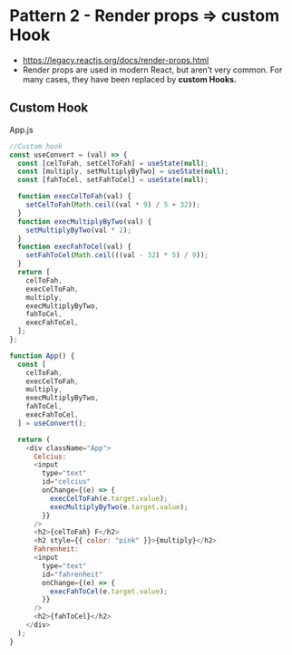 # Pattern 2 - Render props => custom Hook

- https://legacy.reactjs.org/docs/render-props.html
- Render props are used in modern React, but aren’t very common.
  For many cases, they have been replaced by **custom Hooks.**

## Custom Hook

App.js

```js
//Custom hook
const useConvert = (val) => {
  const [celToFah, setCelToFah] = useState(null);
  const [multiply, setMultiplyByTwo] = useState(null);
  const [fahToCel, setFahToCel] = useState(null);

  function execCelToFah(val) {
    setCelToFah(Math.ceil((val * 9) / 5 + 32));
  }
  function execMultiplyByTwo(val) {
    setMultiplyByTwo(val * 2);
  }
  function execFahToCel(val) {
    setFahToCel(Math.ceil(((val - 32) * 5) / 9));
  }
  return [
    celToFah,
    execCelToFah,
    multiply,
    execMultiplyByTwo,
    fahToCel,
    execFahToCel,
  ];
};

function App() {
  const [
    celToFah,
    execCelToFah,
    multiply,
    execMultiplyByTwo,
    fahToCel,
    execFahToCel,
  ] = useConvert();

  return (
    <div className="App">
      Celcius:
      <input
        type="text"
        id="celcius"
        onChange={(e) => {
          execCelToFah(e.target.value);
          execMultiplyByTwo(e.target.value);
        }}
      />
      <h2>{celToFah} F</h2>
      <h2 style={{ color: "pink" }}>{multiply}</h2>
      Fahrenheit:
      <input
        type="text"
        id="fahrenheit"
        onChange={(e) => {
          execFahToCel(e.target.value);
        }}
      />
      <h2>{fahToCel}</h2>
    </div>
  );
}
```
